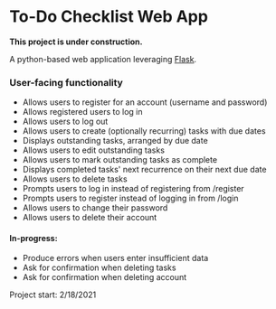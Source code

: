 # To-Do Checklist Web App
**This project is under construction.**

A python-based web application leveraging [Flask](https://flask.palletsprojects.com/en/1.1.x/).

### User-facing functionality
* Allows users to register for an account (username and password)
* Allows registered users to log in
* Allows users to log out
* Allows users to create (optionally recurring) tasks with due dates
* Displays outstanding tasks, arranged by due date
* Allows users to edit outstanding tasks
* Allows users to mark outstanding tasks as complete
* Displays completed tasks' next recurrence on their next due date
* Allows users to delete tasks
* Prompts users to log in instead of registering from /register
* Prompts users to register instead of logging in from /login
* Allows users to change their password
* Allows users to delete their account

#### In-progress:
* Produce errors when users enter insufficient data
* Ask for confirmation when deleting tasks
* Ask for confirmation when deleting account

Project start: 2/18/2021